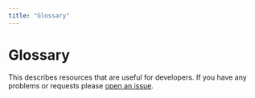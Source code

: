 ```yaml
---
title: "Glossary"
---
```


# Glossary

This describes resources that are useful for developers. If you have any problems or requests please [open an issue](https://github.com/PhantomCore/docs).
